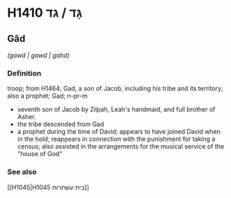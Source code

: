 # H1410 גָּד / גד

## Gâd

_(gawd | ɡawd | ɡahd)_

### Definition

troop; from H1464; Gad, a son of Jacob, including his tribe and its territory; also a prophet; Gad; n-pr-m

- seventh son of Jacob by Zilpah, Leah's handmaid, and full brother of Asher.
- the tribe descended from Gad
- a prophet during the time of David; appears to have joined David when in the hold; reappears in connection with the punishment for taking a census; also assisted in the arrangements for the musical service of the &quot;house of God&quot;

### See also

[[H1045|H1045 בית עשתרות]]
